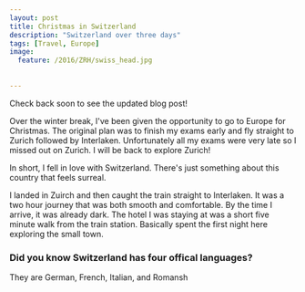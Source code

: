 ```yaml
---
layout: post
title: Christmas in Switzerland
description: "Switzerland over three days"
tags: [Travel, Europe]
image:
  feature: /2016/ZRH/swiss_head.jpg
  
  
---
```


Check back soon to see the updated blog post!


Over the winter break, I've been given the opportunity to go to Europe for Christmas. The original plan was to finish my exams early and fly straight to Zurich followed by Interlaken. Unfortunately all my exams were very late so I missed out on Zurich. I will be back to explore Zurich!  

In short, I fell in love with Switzerland. There's just something about this country that feels surreal. 

I landed in Zuirch and then caught the train straight to Interlaken. It was a two hour journey that was both smooth and comfortable. By the time I arrive, it was already dark. The hotel I was staying at was a short five minute walk from the train station. Basically spent the first night here exploring the small town. 












### Did you know Switzerland has four offical languages? 
They are German, French, Italian, and Romansh






<!---->

